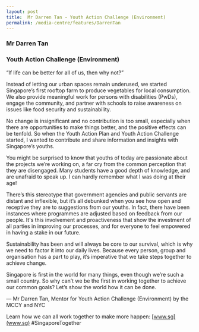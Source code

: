```yaml
---
layout: post
title:  Mr Darren Tan - Youth Action Challenge (Environment)
permalink: /media-centre/features/DarrenTan
---
```

### Mr Darren Tan
### Youth Action Challenge (Environment)

“If life can be better for all of us, then why not?” 
  
Instead of letting our urban spaces remain underused, we started Singapore’s first rooftop farm to produce vegetables for local consumption. We also provide meaningful work for persons with disabilities (PwDs), engage the community, and partner with schools to raise awareness on issues like food security and sustainability. 
 
No change is insignificant and no contribution is too small, especially when there are opportunities to make things better, and the positive effects can be tenfold. So when the Youth Action Plan and Youth Action Challenge started, I wanted to contribute and share information and insights with Singapore’s youths. 

You might be surprised to know that youths of today are passionate about the projects we’re working on, a far cry from the common perception that they are disengaged. Many students have a good depth of knowledge, and are unafraid to speak up. I can hardly remember what I was doing at their age! 

There’s this stereotype that government agencies and public servants are distant and inflexible, but it’s all debunked when you see how open and receptive they are to suggestions from our youths. In fact, there have been instances where programmes are adjusted based on feedback from our people. It's this involvement and proactiveness that show the investment of all parties in improving our processes, and for everyone to feel empowered in having a stake in our future. 
 
Sustainability has been and will always be core to our survival, which is why we need to factor it into our daily lives. Because every person, group and organisation has a part to play, it’s imperative that we take steps together to achieve change. 
 
Singapore is first in the world for many things, even though we’re such a small country. So why can’t we be the first in working together to achieve our common goals? Let’s show the world how it can be done. 

–– Mr Darren Tan, Mentor for Youth Action Challenge (Environment) by the MCCY and NYC

Learn how we can all work together to make more happen: [www.sg](www.sg) #SingaporeTogether
